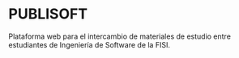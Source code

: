 # PUBLISOFT
Plataforma web para el intercambio de materiales de estudio entre estudiantes de Ingeniería de Software de la FISI.
